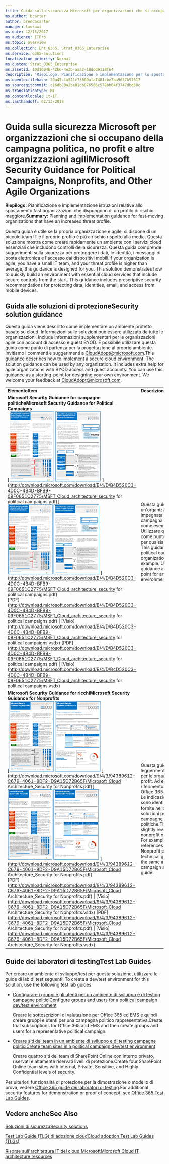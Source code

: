 ```yaml
---
title: Guida sulla sicurezza Microsoft per organizzazioni che si occupano della campagna politica, no profit e altre organizzazioni agili
ms.author: bcarter
author: brendacarter
manager: laurawi
ms.date: 12/15/2017
ms.audience: ITPro
ms.topic: overview
ms.collection: Ent_O365, Strat_O365_Enterprise
ms.service: o365-solutions
localization_priority: Normal
ms.custom: Strat_O365_Enterprise
ms.assetid: 10d1004b-42b6-4e2b-aaa2-18ddd9118f64
description: 'Riepilogo: Pianificazione e implementazione per lo spostamento di fast organizzazioni che dispongono di un profilo di rischio maggiore.'
ms.openlocfilehash: 30a45cfa521c73689afa7481cbe7ba9637b97617
ms.sourcegitcommit: c16db80a2be81db876566c578bb04f3747dbd50c
ms.translationtype: MT
ms.contentlocale: it-IT
ms.lasthandoff: 02/13/2018
---
```

# <a name="microsoft-security-guidance-for-political-campaigns-nonprofits-and-other-agile-organizations"></a><span data-ttu-id="54f04-103">Guida sulla sicurezza Microsoft per organizzazioni che si occupano della campagna politica, no profit e altre organizzazioni agili</span><span class="sxs-lookup"><span data-stu-id="54f04-103">Microsoft Security Guidance for Political Campaigns, Nonprofits, and Other Agile Organizations</span></span>

 <span data-ttu-id="54f04-104">**Riepilogo:** Pianificazione e implementazione istruzioni relative allo spostamento fast organizzazioni che dispongono di un profilo di rischio maggiore.</span><span class="sxs-lookup"><span data-stu-id="54f04-104">**Summary:** Planning and implementation guidance for fast-moving organizations that have an increased threat profile.</span></span>
  
<span data-ttu-id="54f04-p101">Questa guida è utile se la propria organizzazione è agile, si dispone di un piccolo team IT e il proprio profilo è più a rischio rispetto alla media. Questa soluzione mostra come creare rapidamente un ambiente con i servizi cloud essenziali che includono controlli della sicurezza. Questa guida comprende suggerimenti sulla sicurezza per proteggere i dati, le identità, i messaggi di posta elettronica e l'accesso dai dispositivi mobili.</span><span class="sxs-lookup"><span data-stu-id="54f04-p101">If your organization is agile, you have a small IT team, and your threat profile is higher than average, this guidance is designed for you. This solution demonstrates how to quickly build an environment with essential cloud services that include secure controls from the start. This guidance includes prescriptive security recommendations for protecting data, identities, email, and access from mobile devices.</span></span>
  
## <a name="security-solution-guidance"></a><span data-ttu-id="54f04-108">Guida alle soluzioni di protezione</span><span class="sxs-lookup"><span data-stu-id="54f04-108">Security solution guidance</span></span>

<span data-ttu-id="54f04-p102">Questa guida viene descritto come implementare un ambiente protetto basato su cloud. Informazioni sulle soluzioni può essere utilizzato da tutte le organizzazioni. Include informazioni supplementari per le organizzazioni agile con account di accesso e guest BYOD. È possibile utilizzare questa guida come punto di partenza per la progettazione al proprio ambiente. Invitiamo i commenti e suggerimenti a [CloudAdopt@microsoft.com](mailto:CloudAdopt@microsoft.com).</span><span class="sxs-lookup"><span data-stu-id="54f04-p102">This guidance describes how to implement a secure cloud environment. The solution guidance can be used by any organization. It includes extra help for agile organizations with BYOD access and guest accounts. You can use this guidance as a starting-point for designing your own environment. We welcome your feedback at [CloudAdopt@microsoft.com](mailto:CloudAdopt@microsoft.com).</span></span> 
  
|||
|:-----|:-----|
|<span data-ttu-id="54f04-114">**Elemento**</span><span class="sxs-lookup"><span data-stu-id="54f04-114">**Item**</span></span> <br/> |<span data-ttu-id="54f04-115">**Descrizione**</span><span class="sxs-lookup"><span data-stu-id="54f04-115">**Description**</span></span> <br/> |
|<span data-ttu-id="54f04-116">**Microsoft Security Guidance for campagne politiche**</span><span class="sxs-lookup"><span data-stu-id="54f04-116">**Microsoft Security Guidance for Political Campaigns**</span></span> <br/> <span data-ttu-id="54f04-117">[![Martello generale per set di formattazione rapida poster.](images/d370ce28-ca40-4930-9a2c-907312aa06c8.png)          ](http://download.microsoft.com/download/B/4/D/B4D520C3-4D0C-4B4D-BFB9-09F0651C2775/MSFT_Cloud_architecture_security for political campaigns.pdf)</span><span class="sxs-lookup"><span data-stu-id="54f04-117">[![Thumb nail for mini poster set.](images/d370ce28-ca40-4930-9a2c-907312aa06c8.png)          ](http://download.microsoft.com/download/B/4/D/B4D520C3-4D0C-4B4D-BFB9-09F0651C2775/MSFT_Cloud_architecture_security for political campaigns.pdf)</span></span> <br/> <span data-ttu-id="54f04-118">[PDF](http://download.microsoft.com/download/B/4/D/B4D520C3-4D0C-4B4D-BFB9-09F0651C2775/MSFT_Cloud_architecture_security for political campaigns.pdf) \| [Visio](http://download.microsoft.com/download/B/4/D/B4D520C3-4D0C-4B4D-BFB9-09F0651C2775/MSFT_Cloud_architecture_security for political campaigns.vsdx)  </span><span class="sxs-lookup"><span data-stu-id="54f04-118">[PDF](http://download.microsoft.com/download/B/4/D/B4D520C3-4D0C-4B4D-BFB9-09F0651C2775/MSFT_Cloud_architecture_security for political campaigns.pdf)  \| [Visio](http://download.microsoft.com/download/B/4/D/B4D520C3-4D0C-4B4D-BFB9-09F0651C2775/MSFT_Cloud_architecture_security for political campaigns.vsdx)</span></span> <br/> |<span data-ttu-id="54f04-p103">Questa guida utilizza un'organizzazione impegnata nella campagna politica come esempio. Utilizzare questa guida come punto di partenza per qualsiasi ambiente. </span><span class="sxs-lookup"><span data-stu-id="54f04-p103">This guidance uses a political campaign organization as an example. Use this guidance as a starting point for any environment.</span></span>  <br/> |
|<span data-ttu-id="54f04-121">**Microsoft Security Guidance for ricchi**</span><span class="sxs-lookup"><span data-stu-id="54f04-121">**Microsoft Security Guidance for Nonprofits**</span></span> <br/> <span data-ttu-id="54f04-122">[![Immagine di anteprima per file scaricabili](images/e4784889-1c69-4067-9a8f-31d31d1eceea.png)          ](http://download.microsoft.com/download/9/4/3/94389612-C679-4061-8DF2-D9A15D72B65F/Microsoft_Cloud Architecture_Security for Nonprofits.pdf)</span><span class="sxs-lookup"><span data-stu-id="54f04-122">[![Thumnail image for downloadable file](images/e4784889-1c69-4067-9a8f-31d31d1eceea.png)          ](http://download.microsoft.com/download/9/4/3/94389612-C679-4061-8DF2-D9A15D72B65F/Microsoft_Cloud Architecture_Security for Nonprofits.pdf)</span></span> <br/> <span data-ttu-id="54f04-123">[PDF](http://download.microsoft.com/download/9/4/3/94389612-C679-4061-8DF2-D9A15D72B65F/Microsoft_Cloud Architecture_Security for Nonprofits.pdf) \| [Visio](http://download.microsoft.com/download/9/4/3/94389612-C679-4061-8DF2-D9A15D72B65F/Microsoft_Cloud Architecture_Security for Nonprofits.vsdx)  </span><span class="sxs-lookup"><span data-stu-id="54f04-123">[PDF](http://download.microsoft.com/download/9/4/3/94389612-C679-4061-8DF2-D9A15D72B65F/Microsoft_Cloud Architecture_Security for Nonprofits.pdf)  \| [Visio](http://download.microsoft.com/download/9/4/3/94389612-C679-4061-8DF2-D9A15D72B65F/Microsoft_Cloud Architecture_Security for Nonprofits.vsdx)</span></span> <br/> |<span data-ttu-id="54f04-p104">Questa guida è stata leggermente modificata per le organizzazioni no profit. Ad esempio, fa riferimento ai piani di Office 365 Nonprofit. Le indicazioni tecniche sono identiche a quelle fornite nella guida alle soluzioni per le campagne politiche.</span><span class="sxs-lookup"><span data-stu-id="54f04-p104">This guide is slightly revised for nonprofit organizations. For example, it references Office 365 Nonprofit plans. The technical guidance is the same as the political campaign solution guide.</span></span>  <br/> |
   
## <a name="test-lab-guides"></a><span data-ttu-id="54f04-127">Guide dei laboratori di testing</span><span class="sxs-lookup"><span data-stu-id="54f04-127">Test Lab Guides</span></span>

<span data-ttu-id="54f04-128">Per creare un ambiente di sviluppo/test per questa soluzione, utilizzare le guide di lab di test seguenti:  </span><span class="sxs-lookup"><span data-stu-id="54f04-128">To create a dev/test environment for this solution, use the following test lab guides:</span></span> 
  
- [<span data-ttu-id="54f04-129">Configurare i gruppi e gli utenti per un ambiente di sviluppo e di testing campagne politici</span><span class="sxs-lookup"><span data-stu-id="54f04-129">Configure groups and users for a political campaign dev/test environment</span></span>](configure-groups-and-users-for-a-political-campaign-dev-test-environment.md)
    
     <span data-ttu-id="54f04-130">Creare le sottoscrizioni di valutazione per Office 365 ed EMS e quindi creare gruppi e utenti per una campagna politico rappresentativa.</span><span class="sxs-lookup"><span data-stu-id="54f04-130">Create trial subscriptions for Office 365 and EMS and then create groups and users for a representative political campaign.</span></span>
    
- [<span data-ttu-id="54f04-131">Creare siti del team in un ambiente di sviluppo e di testing campagne politici</span><span class="sxs-lookup"><span data-stu-id="54f04-131">Create team sites in a political campaign dev/test environment</span></span>](create-team-sites-in-a-political-campaign-dev-test-environment.md)
    
    <span data-ttu-id="54f04-132">Creare quattro siti del team di SharePoint Online con interno privato, riservati e altamente riservati livelli di protezione.</span><span class="sxs-lookup"><span data-stu-id="54f04-132">Create four SharePoint Online team sites with Internal, Private, Sensitive, and Highly Confidential levels of security.</span></span>
    
<span data-ttu-id="54f04-133">Per ulteriori funzionalità di protezione per la dimostrazione o modello di prova, vedere [Office 365 guide dei laboratori di testing](http://aka.ms/o365tlgs).</span><span class="sxs-lookup"><span data-stu-id="54f04-133">For additional security features for demonstration or proof of concept, see [Office 365 Test Lab Guides](http://aka.ms/o365tlgs).</span></span>
  
## <a name="see-also"></a><span data-ttu-id="54f04-134">Vedere anche</span><span class="sxs-lookup"><span data-stu-id="54f04-134">See Also</span></span>

[<span data-ttu-id="54f04-135">Soluzioni di sicurezza</span><span class="sxs-lookup"><span data-stu-id="54f04-135">Security solutions</span></span>](security-solutions.md)
  
[<span data-ttu-id="54f04-136">Test Lab Guide (TLG) di adozione cloud</span><span class="sxs-lookup"><span data-stu-id="54f04-136">Cloud adoption Test Lab Guides (TLGs)</span></span>](cloud-adoption-test-lab-guides-tlgs.md)
  
[<span data-ttu-id="54f04-137">Risorse sull'architettura IT del cloud Microsoft</span><span class="sxs-lookup"><span data-stu-id="54f04-137">Microsoft Cloud IT architecture resources</span></span>](microsoft-cloud-it-architecture-resources.md)



